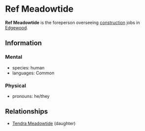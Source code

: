 # Ref Meadowtide

**Ref Meadowtide** is the foreperson overseeing [construction](../) jobs in [Edgewood](../../../societies/esterfell-accord/edgewood/).

## Information

### Mental

- species: human
- languages: Common

### Physical

- pronouns: he/they

## Relationships

- [Tendra Meadowtide](../../../societies/esterfell-accord/citizenry/tendra-meadowtide.md) (daughter)
